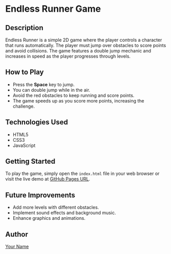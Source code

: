 # Endless Runner Game

## Description
Endless Runner is a simple 2D game where the player controls a character that runs automatically. The player must jump over obstacles to score points and avoid collisions. The game features a double jump mechanic and increases in speed as the player progresses through levels.

## How to Play
- Press the **Space** key to jump.
- You can double jump while in the air.
- Avoid the red obstacles to keep running and score points.
- The game speeds up as you score more points, increasing the challenge.

## Technologies Used
- HTML5
- CSS3
- JavaScript

## Getting Started
To play the game, simply open the `index.html` file in your web browser or visit the live demo at [GitHub Pages URL](https://yourusername.github.io/endless-runner-game/).

## Future Improvements
- Add more levels with different obstacles.
- Implement sound effects and background music.
- Enhance graphics and animations.

## Author
[Your Name](https://github.com/yourusername)
